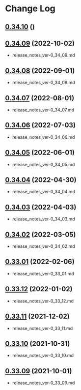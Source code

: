 # Change Log

## [0.34.10]() ()

## [0.34.09](https://gist.github.com/mabubu0203/f7c74ae6f54574865f266612cf18d111) (2022-10-02)

- release_notes_ver-0_34_09.md

## [0.34.08](https://gist.github.com/mabubu0203/a17b73b92c04f40076e64b3cc02bf192) (2022-09-01)

- release_notes_ver-0_34_08.md

## [0.34.07](https://gist.github.com/mabubu0203/0e20c74cb75f58a7e28457316d9a0064) (2022-08-01)

- release_notes_ver-0_34_07.md

## [0.34.06](https://gist.github.com/mabubu0203/943a57654c759f7e29ea7dc69b489eb3) (2022-07-03)

- release_notes_ver-0_34_06.md

## [0.34.05](https://gist.github.com/mabubu0203/bb72c14b351f75cb8d7aa6257f494405) (2022-06-01)

- release_notes_ver-0_34_05.md

## [0.34.04](https://gist.github.com/mabubu0203/3d34a94c4abbf7dff148adfee8a22d79) (2022-04-30)

- release_notes_ver-0_34_04.md

## [0.34.03](https://gist.github.com/mabubu0203/c9001f068a56ab6e938773c4c254702a) (2022-04-03)

- release_notes_ver-0_34_03.md

## [0.34.02](https://gist.github.com/mabubu0203/94c210b83471af77bd8ba59c4d1daa53) (2022-03-05)

- release_notes_ver-0_34_02.md

## [0.33.01](https://gist.github.com/mabubu0203/6dabae07af24ffc7229b2369f571e08d) (2022-02-06)

- release_notes_ver-0_33_01.md

## [0.33.12](https://gist.github.com/mabubu0203/502cf01baccfb5f1a603ed19c13bf7f8) (2022-01-02)

- release_notes_ver-0_33_12.md

## [0.33.11](https://gist.github.com/mabubu0203/b5b121e8e8288a2cf66cb37c3564c161) (2021-12-02)

- release_notes_ver-0_33_11.md

## [0.33.10](https://gist.github.com/mabubu0203/9086d72e95c6d6b915382b909dd4b4c9) (2021-10-31)

- release_notes_ver-0_33_10.md

## [0.33.09](https://gist.github.com/mabubu0203/20d911ae079385bf38aab83d83051d8c) (2021-10-01)

- release_notes_ver-0_33_09.md